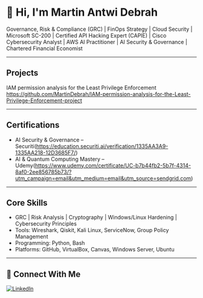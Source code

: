 # 👋 Hi, I'm Martin Antwi Debrah

Governance, Risk & Compliance (GRC) | FinOps Strategy | Cloud Security | Microsoft SC-200 | Certified API Hacking Expert (CAPIE) | Cisco Cybersecurity Analyst | AWS AI Practitioner | AI Security & Governance | Chartered Financial Economist


---

## Projects 
IAM permission analysis for the Least Privilege Enforcement https://github.com/MartinDebrah/IAM-permission-analysis-for-the-Least-Privilege-Enforcement-project

---

## Certifications

- AI Security & Governance – Securiti(https://education.securiti.ai/verification/1335AA3A9-1335AA218-12D3685F7/)
- AI & Quantum Computing Mastery – Udemy(https://www.udemy.com/certificate/UC-b7b44fb2-5b7f-4314-8af0-2ee856785b73/?utm_campaign=email&utm_medium=email&utm_source=sendgrid.com)

---

## Core Skills

- GRC | Risk Analysis | Cryptography | Windows/Linux Hardening | Cybersecurity Principles  
- Tools: Wireshark, Qiskit, Kali Linux, ServiceNow, Group Policy Management  
- Programming: Python, Bash  
- Platforms: GitHub, VirtualBox, Canvas, Windows Server, Ubuntu

---

## 🤝 Connect With Me

[![LinkedIn](https://cdn.jsdelivr.net/npm/simple-icons@v3/icons/linkedin.svg)](https://www.linkedin.com/in/martin-antwi-debrah-3532a9171)
